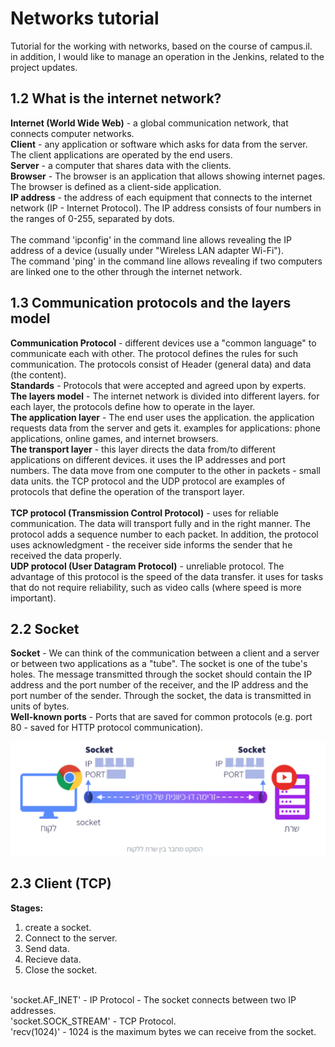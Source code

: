 # Networks tutorial
Tutorial for the working with networks, based on the course of campus.il. <br>
in addition, I would like to manage an operation in the Jenkins, related to the project updates.

## 1.2 What is the internet network?

**Internet (World Wide Web)** - a global communication network, that connects computer networks. <br>
**Client** - any application or software which asks for data from the server. The client applications are operated by the end users. <br>
**Server** - a computer that shares data with the clients. <br>
**Browser** - The browser is an application that allows showing internet pages. The browser is defined as a client-side application. <br>
**IP address** - the address of each equipment that connects to the internet network (IP - Internet Protocol). The IP address consists of four numbers in the ranges of 0-255, separated by dots. <br>
<br>
The command 'ipconfig' in the command line allows revealing the IP address of a device (usually under "Wireless LAN adapter Wi-Fi"). <br>
The command 'ping' in the command line allows revealing if two computers are linked one to the other through the internet network. <br>

## 1.3 Communication protocols and the layers model

**Communication Protocol** - different devices use a "common language" to communicate each with other. The protocol defines the rules for such communication.
The protocols consist of Header (general data) and data (the content). <br>
**Standards** - Protocols that were accepted and agreed upon by experts. <br>
**The layers model** - The internet network is divided into different layers. for each layer, the protocols define how to operate in the layer. <br>
**The application layer** - The end user uses the application. the application requests data from the server and gets it. examples for applications: phone applications, online games, and internet browsers. <br>
**The transport layer** - this layer directs the data from/to different applications on different devices. it uses the IP addresses and port numbers. The data move from one computer to the other in packets - small data units. the TCP protocol and the UDP protocol are examples of protocols that define the operation of the transport layer. <br>
<br>
**TCP protocol (Transmission Control Protocol)** - uses for reliable communication. The data will transport fully and in the right manner. The protocol adds a sequence number to each packet. In addition, the protocol uses acknowledgment - the receiver side informs the sender that he received the data properly. <br>
**UDP protocol (User Datagram Protocol)** - unreliable protocol. The advantage of this protocol is the speed of the data transfer. it uses for tasks that do not require reliability, such as video calls (where speed is more important). <br> 

## 2.2 Socket 
**Socket** - We can think of the communication between a client and a server or between two applications as a "tube". The socket is one of the tube's holes.
The message transmitted through the socket should contain the IP address and the port number of the receiver, and the IP address and the port number of the sender. Through the socket, the data is transmitted in units of bytes. <br>
**Well-known ports** - Ports that are saved for common protocols (e.g. port 80 - saved for HTTP protocol communication). <br>

![alt text](Images/Socket.PNG)

## 2.3 Client (TCP)

**Stages:** <br>
1. create a socket. <br>
2. Connect to the server. <br>
3. Send data. <br>
4. Recieve data. <br>
5. Close the socket. <br>
<br>
'socket.AF_INET' - IP Protocol - The socket connects between two IP addresses. <br>  
'socket.SOCK_STREAM' - TCP Protocol. <br>
'recv(1024)' - 1024 is the maximum bytes we can receive from the socket. <br>

